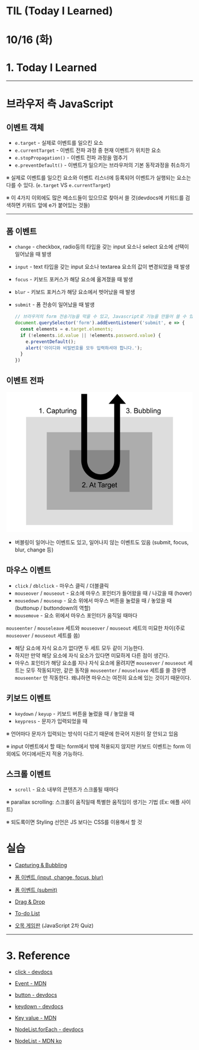# TIL (Today I Learned)

# 10/16 (화) 

# 1. Today I Learned

---

# 브라우저 측 JavaScript

## 이벤트 객체

- `e.target` - 실제로 이벤트를 일으킨 요소
- `e.currentTarget` - 이벤트 전파 과정 중 현재 이벤트가 위치한 요소
- `e.stopPropagation()` - 이벤트 전파 과정을 멈추기
- `e.preventDefault()` - 이벤트가 일으키는 브라우저의 기본 동작과정을 취소하기

※ 실제로 이벤트를 일으킨 요소와 이벤트 리스너에 등록되어 이벤트가 실행되는 요소는 다를 수 있다. (`e.target` VS `e.currentTarget`)

※ 이 4가지 이외에도 많은 메소드들이 있으므로 찾아서 쓸 것(devdocs에 키워드를 검색하면 키워드 앞에 e가 붙어있는 것들)

------

## 폼 이벤트

- `change` - checkbox, radio등의 타입을 갖는 input 요소나 select 요소에 선택이 일어났을 때 발생

- `input` - text 타입을 갖는 input 요소나 textarea 요소의 값이 변경되었을 때 발생

- `focus` - 키보드 포커스가 해당 요소에 옮겨졌을 때 발생

- `blur` - 키보드 포커스가 해당 요소에서 벗어났을 때 발생

- `submit` - 폼 전송이 일어났을 때 발생



  ```js
  // 브라우저의 form 전송기능을 막을 수 있고, Javascript로 기능을 만들어 쓸 수 있다. 
  document.querySelector('form').addEventListener('submit', e => {
    const elements = e.target.elements;
    if (!elements.id.value || !elements.password.value) {
      e.preventDefault();
      alert('아이디와 비밀번호를 모두 입력하셔야 합니다.');
    }
  })
  ```




## 이벤트 전파

![EventPhase](./img/eventphases.png)

- 버블링이 일어나는 이벤트도 있고, 일어나지 않는 이벤트도 있음 (submit, focus, blur, change 등)



## 마우스 이벤트

- `click` / `dblclick` - 마우스 클릭 / 더블클릭
- `mouseover` / `mouseout` - 요소에 마우스 포인터가 들어왔을 때 / 나갔을 때 (hover)
- `mousedown` / `mouseup` - 요소 위에서 마우스 버튼을 눌렀을 때 / 놓았을 때 (buttonup / buttondown의 역할)
- `mousemove` - 요소 위에서 마우스 포인터가 움직일 때마다

`mouseenter` / `mouseleave` 세트와  `mouseover` / `mouseout` 세트의 미묘한 차이(주로  `mouseover` / `mouseout` 세트를 씀)

- 해당 요소에 자식 요소가 없다면 두 세트 모두 같이 기능한다.
- 하지만 만약 해당 요소에 자식 요소가 있다면 미묘하게 다른 점이 생긴다. 
- 마우스 포인터가 해당 요소를 지나 자식 요소에 올려지면 `mouseover` / `mouseout` 세트는 모두 작동되지만, 같은 동작을 `mouseenter` / `mouseleave` 세트를 쓸 경우엔  `mouseenter` 만 작동한다. 왜냐하면 마우스는 여전히 요소에 있는 것이기 때문이다. 


## 키보드 이벤트

- `keydown` / `keyup` - 키보드 버튼을 눌렀을 때 / 놓았을 때
- `keypress` - 문자가 입력되었을 때

※ 언어마다 문자가 입력되는 방식이 다르기 때문에 한국어 지원이 잘 안되고 있음

※ input 이벤트에서 할 때는 form에서 밖에 적용되지 않지만 키보드 이벤트는 form 이외에도 어디에서든지 적용 가능하다.



## 스크롤 이벤트

- `scroll` - 요소 내부의 콘텐츠가 스크롤될 때마다

※ parallax scrolling: 스크롤이 움직일때 특별한 움직임이 생기는 기법 (Ex: 애플 사이트)



※ 되도록이면 Styling 선언은 JS 보다는 CSS를 이용해서 할 것



# 실습

- [Capturing & Bubbling](https://codepen.io/yoonjp/pen/NOwKVN)
- [폼 이벤트 (input, change, focus, blur)](https://codepen.io/yoonjp/pen/ZqaNyW?editors=1111)
- [폼 이벤트 (submit)](https://codepen.io/yoonjp/pen/VErOdd?editors=1011)
- [Drag & Drop](https://codepen.io/dbeat999/pen/QZOPwQ?editors=1111)
- [To-do List](https://codepen.io/yoonjp/pen/dgVEQQ?editors=1011)

- [오목 게임판](https://codepen.io/yoonjp/pen/gBXEwO?editors=1010) (JavaScript 2차 Quiz)





---

# 3. Reference

- [click - devdocs](http://devdocs.io/dom_events/click)
- [Event - MDN](https://developer.mozilla.org/en-US/docs/Web/API/Event)
- [button - devdocs](http://devdocs.io/html/element/button)

- [keydown - devdocs](http://devdocs.io/dom_events/keydown)
- [Key value - MDN](https://developer.mozilla.org/en-US/docs/Web/API/KeyboardEvent/key/Key_Values)

- [NodeList.forEach - devdocs](http://devdocs.io/dom/nodelist/foreach)
- [NodeList - MDN ko](https://developer.mozilla.org/ko/docs/Web/API/NodeList)



